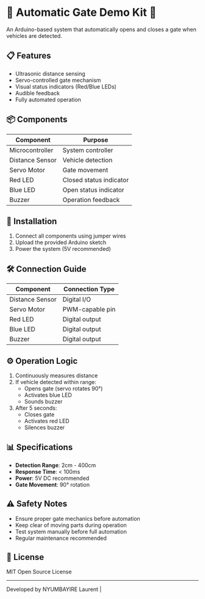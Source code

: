 # 🚗 Automatic Gate Demo Kit 🚪



An Arduino-based system that automatically opens and closes a gate when vehicles are detected.

## 📋 Features
- Ultrasonic distance sensing
- Servo-controlled gate mechanism
- Visual status indicators (Red/Blue LEDs)
- Audible feedback
- Fully automated operation

## 📦 Components
| Component          | Purpose                     |
|--------------------|-----------------------------|
| Microcontroller    | System controller           |
| Distance Sensor    | Vehicle detection           |
| Servo Motor        | Gate movement               |
| Red LED            | Closed status indicator     |
| Blue LED           | Open status indicator       |
| Buzzer             | Operation feedback          |

## 🔧 Installation
1. Connect all components using jumper wires
2. Upload the provided Arduino sketch
3. Power the system (5V recommended)

## 🛠️ Connection Guide
| Component       | Connection Type |
|-----------------|-----------------|
| Distance Sensor | Digital I/O     |
| Servo Motor     | PWM-capable pin |
| Red LED         | Digital output  |
| Blue LED        | Digital output  |
| Buzzer          | Digital output  |

## ⚙️ Operation Logic
1. Continuously measures distance
2. If vehicle detected within range:
   - Opens gate (servo rotates 90°)
   - Activates blue LED
   - Sounds buzzer
3. After 5 seconds:
   - Closes gate
   - Activates red LED
   - Silences buzzer

## 📊 Specifications
- **Detection Range**: 2cm - 400cm
- **Response Time**: < 100ms
- **Power**: 5V DC recommended
- **Gate Movement**: 90° rotation

## ⚠️ Safety Notes
- Ensure proper gate mechanics before automation
- Keep clear of moving parts during operation
- Test system manually before full automation
- Regular maintenance recommended

## 📝 License
MIT Open Source License

---

Developed by NYUMBAYIRE Laurent | 